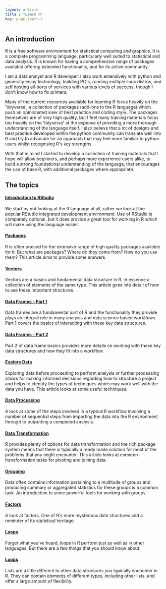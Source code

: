 ```yaml
---
layout: article
title : "Learn R"
key: page-learn-r
---
```


## An introduction

R is a free software environment for statistical computing and graphics. It is a complete programming language, particularly well suited to statistical and data analysis. R is known for having a comprehensive range of packages available offering extended functionality, and for its active community.

I am a data analyst and R developer. I also work extensively with python and generally enjoy technology, building PC's, running multiple linux distros, and self hosting all-sorts of services with various levels of success, though I don't know how to fix printers.

Many of the current resources available for learning R focus heavily on the 'tidyverse', a collection of packages (add-ons to the R language) which push an opinionated view of best practice and coding style. The packages themselves are of very high quality, but I feel many training materials focus too heavily on the 'tidyverse' at the expense of providing a more thorough understanding of the language itself. I also believe that a lot of designs and best practice developed within the python community can translate well into R and try to advocate for an approach that may feel more familiar to python users whilst recognising R's key strengths.

With that in mind I started to develop a collection of training materials that I hope will allow beginners, and perhaps more experience users alike, to build a strong foundational understanding of the language, that encourages the use of base R, with additional packages where appropriate.

## The topics

<div class="item">
  <div class="item__content">
    <div class="item__header">
      <h4><h4><a href="{% link _posts/2022-09-15-intro-to-rstudio.md %}">Introduction to RStudio</a></h4></h4>
    </div>
    <div class="item__description">
      <p>We start by not looking at the R language at all, rather we look at the popular RStudio integrated development environment. Use of RStudio is completely optional, but it does provide a great tool for working in R which will make using the language easier.</p>
    </div>
  </div>
</div>

<div class="item">
  <div class="item__content">
    <div class="item__header">
      <h4><h4><a href="{% link _posts/2022-09-21-r-basics-packages.md %}">Packages</a></h4></h4>
    </div>
    <div class="item__description">
      <p>R is often praised for the extensive range of high quality packages available for it. But what are packages? Where do they come from? How do you use them? This article aims to provide some answers.</p>
    </div>
  </div>
</div>

<div class="item">
  <div class="item__content">
    <div class="item__header">
      <h4><h4><a href="{% link _posts/2022-09-28-r-basics-vectors.md %}">Vectors</a></h4></h4>
    </div>
    <div class="item__description">
      <p>Vectors are a basics and fundamental data structure in R. In essence a collection of elements of the same type. This article goes into detail of how to use these important structures.</p>
    </div>
  </div>
</div>

<div class="item">
  <div class="item__content">
    <div class="item__header">
      <h4><h4><a href="{% link _posts/2022-10-05-r-basics-dataframes-part-1.md %}">Data Frames - Part 1</a></h4></h4>
    </div>
    <div class="item__description">
      <p>Data frames are a fundamental part of R and the functionality they provide plays an integral role in many analysis and data science based workflows. Part 1 covers the basics of interacting with these key data structures.</p>
    </div>
  </div>
</div>

<div class="item">
  <div class="item__content">
    <div class="item__header">
      <h4><h4><a href="{% link _posts/2022-10-12-r-basics-dataframes-part-2.md %}">Data Frames - Part 2</a></h4></h4>
    </div>
    <div class="item__description">
      <p>Part 2 of data frame basics provides more details on working with these key data structures and how they fit into a workflow.</p>
    </div>
  </div>
</div>

<div class="item">
  <div class="item__content">
    <div class="item__header">
      <h4><h4><a href="{% link _posts/2022-11-03-r-basics-explore-data.md %}">Explore Data</a></h4></h4>
    </div>
    <div class="item__description">
      <p>Exploring data before proceeding to perform analysis or further processing allows for making informed decisions regarding how to structure a project and helps to identify the types of techniques which may work well with the data you have. This article looks at some useful techniques.</p>
    </div>
  </div>
</div>

<div class="item">
  <div class="item__content">
    <div class="item__header">
      <h4><h4><a href="{% link _posts/2022-11-03-r-basics-data-processing.md %}">Data Processing</a></h4></h4>
    </div>
    <div class="item__description">
      <p>A look at some of the steps involved in a typical R workflow involving a number of sequential steps from importing the data into the R environment through to outputting a completed analysis.</p>
    </div>
  </div>
</div>

<div class="item">
  <div class="item__content">
    <div class="item__header">
      <h4><h4><a href="{% link _posts/2022-11-10-r-basics-data-transformation.md %}">Data Transformation</a></h4></h4>
    </div>
    <div class="item__description">
      <p>R provides plenty of options for data transformation and the rich package system means that there is typically a ready made solution for most of the problems that you might encounter. This article looks at common transformation tasks for pivoting and joining data.</p>
    </div>
  </div>
</div>

<div class="item">
  <div class="item__content">
    <div class="item__header">
      <h4><h4><a href="{% link _posts/2022-11-17-r-basics-grouping.md %}">Grouping</a></h4></h4>
    </div>
    <div class="item__description">
      <p>Data often contains information pertaining to a multitude of groups and producing summary or aggregated statistics for these groups is a common task. An introduction to some powerful tools for working with groups.</p>
    </div>
  </div>
</div>

<div class="item">
  <div class="item__content">
    <div class="item__header">
      <h4><h4><a href="{% link _posts/2022-11-22-r-basics-factors.md %}">Factors</a></h4></h4>
    </div>
    <div class="item__description">
      <p>A look at factors. One of R's more mysterious data structures and a reminder of its statistical heritage.</p>
    </div>
  </div>
</div>

<div class="item">
  <div class="item__content">
    <div class="item__header">
      <h4><h4><a href="{% link _posts/2022-12-01-r-basics-loops.md %}">Loops</a></h4></h4>
    </div>
    <div class="item__description">
      <p>Forget what you've heard, loops in R perform just as well as in other languages. But there are a few things that you should know about.</p>
    </div>
  </div>
</div>

<div class="item">
  <div class="item__content">
    <div class="item__header">
      <h4><h4><a href="{% link _posts/2022-12-01-r-basics-loops.md %}">Loops</a></h4></h4>
    </div>
    <div class="item__description">
      <p>Lists are a little different to other data structures you typically encounter in R. They can contain elements of different types, including other lists, and offer a large amount of flexibility. </p>
    </div>
  </div>
</div>